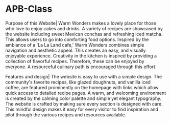 # APB-Class
Purpose of this Website| 
Warm Wonders makes a lovely place for those who love to enjoy cakes and drinks. A variety of recipes are showcased by the website including sweet Mexican conchas and refreshing iced matcha. This allows users to go into comforting food options. Inspired by the ambiance of a 'La La Land cafe,' Warm Wonders combines simple navigation and aesthetic appeal. This creates an easy, and visually enjoyable experience. Creativity in the kitchen is inspired by providing a collection of flavorful recipes. Therefore, these can be enjoyed by everyone. A resourceful culinary path is encouraged through this effort.

Features and design|
The website is easy to use with a simple design. The community's favorite recipes, like glazed doughnuts, and vanilla iced coffee, are featured prominently on the homepage with links which allow quick access to detailed recipe pages. A warm, and welcoming environment is created by the calming color palette and simple yet elegant typography. The website is crafted by making sure every section is designed with care. This mindful design makes it easy for every visitor to find inspiration and pilot through the various recipes and resources available.
